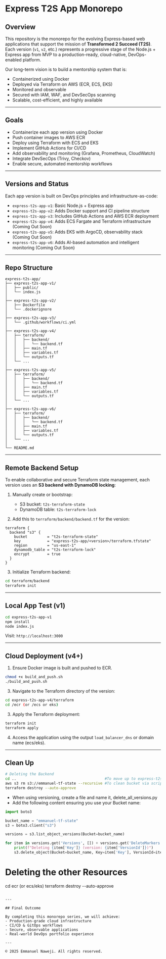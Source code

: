 # Express T2S App Monorepo

## Overview

This repository is the monorepo for the evolving Express-based web applications that support the mission of **Transformed 2 Succeed (T2S)**. Each version (`v1`, `v2`, etc.) represents a progressive stage of the Node.js + Express app from MVP to a production-ready, cloud-native, DevOps-enabled platform.

Our long-term vision is to build a mentorship system that is:
- Containerized using Docker
- Deployed via Terraform on AWS (ECR, ECS, EKS)
- Monitored and observable
- Secured with IAM, WAF, and DevSecOps scanning
- Scalable, cost-efficient, and highly available

---

## Goals

- Containerize each app version using Docker
- Push container images to AWS ECR
- Deploy using Terraform with ECS and EKS
- Implement GitHub Actions for CI/CD
- Add observability and monitoring (Grafana, Prometheus, CloudWatch)
- Integrate DevSecOps (Trivy, Checkov)
- Enable secure, automated mentorship workflows

---

## Versions and Status

Each app version is built on DevOps principles and infrastructure-as-code:

- `express-t2s-app-v1`: Basic Node.js + Express app
- `express-t2s-app-v2`: Adds Docker support and CI pipeline structure
- `express-t2s-app-v3`: Includes GitHub Actions and AWS ECR deployment
- `express-t2s-app-v4`: Adds ECS Fargate and Terraform infrastructure (Coming Out Soon)
- `express-t2s-app-v5`: Adds EKS with ArgoCD, observability stack (Coming Out Soon)
- `express-t2s-app-v6`: Adds AI-based automation and intelligent monitoring (Coming Out Soon)

---

## Repo Structure

```
express-t2s-app/
├── express-t2s-app-v1/
│   ├── public/
│   └── index.js
│
├── express-t2s-app-v2/
│   ├── Dockerfile
│   └── .dockerignore
│
├── express-t2s-app-v3/
│   └── .github/workflows/ci.yml
│
├── express-t2s-app-v4/
│   ├── terraform/
│   │   ├── backend/
│   │   │   └── backend.tf
│   │   ├── main.tf
│   │   ├── variables.tf
│   │   └── outputs.tf
│   └── ...
│
├── express-t2s-app-v5/
│   ├── terraform/
│   │   ├── backend/
│   │   │   └── backend.tf
│   │   ├── main.tf
│   │   ├── variables.tf
│   │   └── outputs.tf
│   └── ...
│
├── express-t2s-app-v6/
│   ├── terraform/
│   │   ├── backend/
│   │   │   └── backend.tf
│   │   ├── main.tf
│   │   ├── variables.tf
│   │   └── outputs.tf
│   └── ...
│
└── README.md
```

---

## Remote Backend Setup

To enable collaborative and secure Terraform state management, each version uses an **S3 backend with DynamoDB locking**:

1. Manually create or bootstrap:
   - S3 bucket: `t2s-terraform-state`
   - DynamoDB table: `t2s-terraform-lock`

2. Add this to `terraform/backend/backend.tf` for the version:

```hcl
terraform {
  backend "s3" {
    bucket         = "t2s-terraform-state"
    key            = "express-t2s-app/<version>/terraform.tfstate"
    region         = "us-east-1"
    dynamodb_table = "t2s-terraform-lock"
    encrypt        = true
  }
}
```

3. Initialize Terraform backend:

```bash
cd terraform/backend
terraform init
```

---

## Local App Test (v1)

```bash
cd express-t2s-app-v1
npm install
node index.js
```

Visit: `http://localhost:3000`

---

## Cloud Deployment (v4+)

1. Ensure Docker image is built and pushed to ECR.
```bash
chmod +x build_and_push.sh
./build_and_push.sh
```

3. Navigate to the Terraform directory of the version:

```bash
cd express-t2s-app-v4/terraform
cd /ecr (or /ecs or eks)
```

3. Apply the Terraform deployment:

```bash
terraform init
terraform apply
```

4. Access the application using the output `load_balancer_dns` or domain name (ecs/eks).

---
## Clean Up
```bash
# Deleting the Backend
cd ..                                        #To move up to express-t2s-app-v4/terraform
aws s3 rm s3://emmanuel-tf-state --recursive #To clean bucket via script (non-versioned only)
terraform destroy --auto-approve
```

- When using versioning, create a file and name it, delete_all_versions.py
- Add the following content ensuring you use your Bucket name:
```py
import boto3

bucket_name = "emmanuel-tf-state"
s3 = boto3.client("s3")

versions = s3.list_object_versions(Bucket=bucket_name)

for item in versions.get('Versions', []) + versions.get('DeleteMarkers', []):
    print(f"Deleting {item['Key']} (version: {item['VersionId']})")
    s3.delete_object(Bucket=bucket_name, Key=item['Key'], VersionId=item['VersionId'])
```

# Deleting the other Resources
cd ecr (or ecs/eks)
terraform destroy --auto-approve
```

---

## Final Outcome

By completing this monorepo series, we will achieve:
- Production-grade cloud infrastructure
- CI/CD & GitOps workflows
- Secure, observable applications
- Real-world DevOps portfolio experience

---

© 2025 Emmanuel Naweji. All rights reserved.
